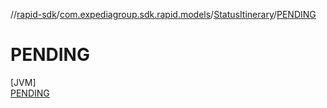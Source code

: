 //[rapid-sdk](../../../../index.md)/[com.expediagroup.sdk.rapid.models](../../index.md)/[StatusItinerary](../index.md)/[PENDING](index.md)

# PENDING

[JVM]\
[PENDING](index.md)
